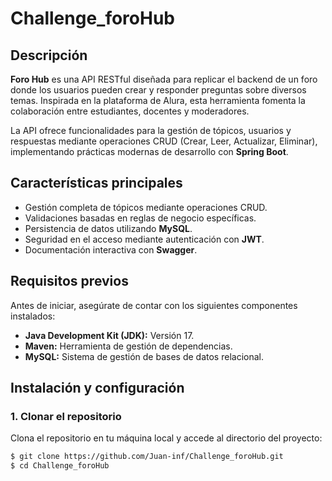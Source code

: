 # Challenge_foroHub

## Descripción
**Foro Hub** es una API RESTful diseñada para replicar el backend de un foro donde los usuarios pueden crear y responder preguntas sobre diversos temas. Inspirada en la plataforma de Alura, esta herramienta fomenta la colaboración entre estudiantes, docentes y moderadores.

La API ofrece funcionalidades para la gestión de tópicos, usuarios y respuestas mediante operaciones CRUD (Crear, Leer, Actualizar, Eliminar), implementando prácticas modernas de desarrollo con **Spring Boot**.

## Características principales
- Gestión completa de tópicos mediante operaciones CRUD.
- Validaciones basadas en reglas de negocio específicas.
- Persistencia de datos utilizando **MySQL**.
- Seguridad en el acceso mediante autenticación con **JWT**.
- Documentación interactiva con **Swagger**.

## Requisitos previos
Antes de iniciar, asegúrate de contar con los siguientes componentes instalados:
- **Java Development Kit (JDK):** Versión 17.
- **Maven:** Herramienta de gestión de dependencias.
- **MySQL:** Sistema de gestión de bases de datos relacional.

## Instalación y configuración

### 1. Clonar el repositorio
Clona el repositorio en tu máquina local y accede al directorio del proyecto:
```bash
$ git clone https://github.com/Juan-inf/Challenge_foroHub.git
$ cd Challenge_foroHub
